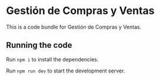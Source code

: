 
  # Gestión de Compras y Ventas

  This is a code bundle for Gestión de Compras y Ventas.

  ## Running the code

  Run `npm i` to install the dependencies.

  Run `npm run dev` to start the development server.
  
